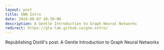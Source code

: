 ```yaml
---
layout: post
title: GNN Intro
date: 2024-08-07 10:39:00
description: A Gentle Introduction to Graph Neural Networks
redirect: https://gta-lab.github.io/gnn-intro/
---
```


Republishing Distill's post: A Gentle Introduction to Graph Neural Networks
